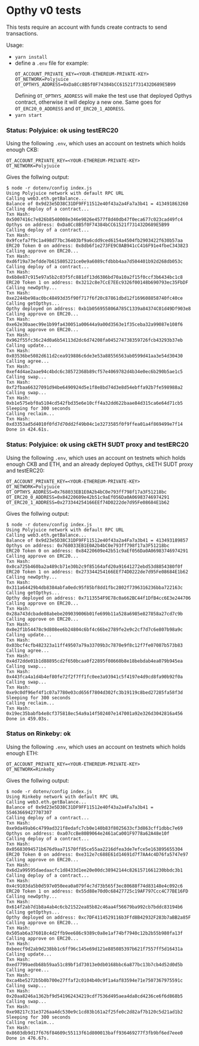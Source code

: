 # Opthy v0 tests

This tests require an account with funds create contracts to send transactions.

Usage:
- `yarn install`
- define a `.env` file for example:
    ```
    OT_ACCOUNT_PRIVATE_KEY=<YOUR-ETHEREUM-PRIVATE-KEY>
    OT_NETWORK=Polyjuice
    OT_OPTHYS_ADDRESS=0xDa8Cc8B5f0F74384bCC61521f731432D689E5B99
    ```
    Defining `OT_OPTHYS_ADDRESS` will make the test use that deployed Opthys contract, otherwise it will deploy a new one.
    Same goes for `OT_ERC20_0_ADDRESS` and `OT_ERC20_1_ADDRESS`.
- `yarn start`

### Status: Polyjuice: ok using testERC20

Using the following `.env`, which uses an account on testnets which holds enough CKB:

```
OT_ACCOUNT_PRIVATE_KEY=<YOUR-ETHEREUM-PRIVATE-KEY>
OT_NETWORK=Polyjuice
```

Gives the follwing output:
```log
$ node -r dotenv/config index.js
Using Polyjuice network with default RPC URL
Calling web3.eth.getBalance...
Balance of 0x9d23e5D38C31DF9FF11512e40f43a2a4Fa7a3b41 = 413491863260
Calling deploy of a contract...
Txn Hash: 0x5007416c7e826b8540008e346e9826e4577f8d40db47f0eca677c023cad49fc4
Opthys on address: 0xDa8Cc8B5f0F74384bCC61521f731432D689E5B99
Calling deploy of a contract...
Txn Hash: 0x9fcefa7f9c1a498d77bc36403bf9a6cdd9ced6154a4504fb2903422f630b57aa
ERC20 Token 0 on address: 0x8db6f1e273FE9C0AB941cC416F91e4fbeC343823
Calling approve on ERC20...
Txn Hash: 0xd6f19a73efdde7b615805221ce0e9a6089cfdbbb4aa7d504401b92d268db053c
Calling deploy of a contract...
Txn Hash: 0x6b8e87c915e97a5b2c03f5fc881df13d6386bd70a10a2f15f0ccf3b6434bc1c8
ERC20 Token 1 on address: 0x3212c8e7CcE7EEc9326f00148b690793ec35FbDF
Calling newOpthy...
Txn Hash: 0xe2244be98ac0bc48493d35f90f717f6f20c87861dbd12f169608858740fc40ce
Calling getOpthys...
Opthy deployed on address: 0xb1b056955806A785C1339a84374C01d49Df903e8
Calling approve on ERC20...
Txn Hash: 0xe62e30aaec99e1b99fa430051a00644a9a00d3563e1f35ceba32a99087e108f6
Calling approve on ERC20...
Txn Hash: 0x962f55fc36c24d0a6b54113d2dc6d74208fa045274738359726fcb43293b37eb
Calling update...
Txn Hash: 0x03536be5082d611d2cea919886c6de3e53a88556563ab0599d41aa3e54d30430
Calling agree...
Txn Hash: 0xef4d4ae2aae94c4bdc6c38572368b89cf57e4069782d4b34e0ec6b290b5ae1c5
Calling swap...
Txn Hash: 0xf2fbaa66327091d94be6490924d5e1f8e8bd74d3e8d54ebffa92b7fe598988a2
Calling swap...
Txn Hash: 0xb1e575ebf0a5104cd542fbd35e6e10cff4a32dd622baae84d315ca6e64d71cb5
Sleeping for 300 seconds
Calling reclaim...
Txn Hash: 0xd3353ad5d4010f0fd7d70dd2f49b04c1e3273585f0f9ffea01a4f869499e7f14
Done in 424.61s.
```

### Status: Polyjuice: ok using ckETH SUDT proxy and testERC20

Using the following `.env`, which uses an account on testnets which holds enough CKB and ETH, and an already deployed Opthys, ckETH SUDT proxy and testERC20:

```
OT_ACCOUNT_PRIVATE_KEY=<YOUR-ETHEREUM-PRIVATE-KEY>
OT_NETWORK=Polyjuice
OT_OPTHYS_ADDRESS=0x768033EB1E0A2b4bC0e793ff798f17a3F51218bc
OT_ERC20_0_ADDRESS=0x84220609e42b51c9aEf056Da0A06983746974291
OT_ERC20_1_ADDRESS=0x273344254166EEf74D0222de7d95Fe08684E1b62
```

Gives the follwing output:
```log
$ node -r dotenv/config index.js
Using Polyjuice network with default RPC URL
Calling web3.eth.getBalance...
Balance of 0x9d23e5D38C31DF9FF11512e40f43a2a4Fa7a3b41 = 413493189857
Opthys on address: 0x768033EB1E0A2b4bC0e793ff798f17a3F51218bc
ERC20 Token 0 on address: 0x84220609e42b51c9aEf056Da0A06983746974291
Calling approve on ERC20...
Txn Hash: 0x0ca725b460ba2a489cb71e30b2c9f85164afd20a91641272ebd53d8854380f0f
ERC20 Token 1 on address: 0x273344254166EEf74D0222de7d95Fe08684E1b62
Calling newOpthy...
Txn Hash: 0x311a64429b4db8384abfa0edc95f85bf8dd1fbc2802f7396316236bba722163c
Calling getOpthys...
Opthy deployed on address: 0x7113554F9E78c0a662BC44f1DfB4cc6E3e244706
Calling approve on ERC20...
Txn Hash: 0x28a743dcbade08abebe209039006b01fe699b11a528a6985e827858a27cd7c9b
Calling approve on ERC20...
Txn Hash: 0x0e2f1b54478c9d808ee6b24804c6bf4c66be2789fe2e9c2cf7d7c6e807b98a9c
Calling update...
Txn Hash: 0x03bcf4cfb482323a11ff49507a79a33709b3c7870e9f8c12f7fe07087b573b83
Calling agree...
Txn Hash: 0x4d72dde01b1d88895cd2f650bcaa0f22895f08660b8e18bebdab4ea079b945ea
Calling swap...
Txn Hash: 0x443fca4a1d4b4ef80fe72f2f7ff1fc0ee3a93941c5f4197e4d9cd8fa90b92f0a
Calling swap...
Txn Hash: 0xe9c0df96ef4f1c07a7780e03cd656f7804d302fc3b19119c8bed27285fa58f3d
Sleeping for 300 seconds
Calling reclaim...
Txn Hash: 0x19ec35babfb4e8cf375818ec54a9a14f502407e147001a92e326d3042816a456
Done in 459.03s.
```

### Status on Rinkeby: ok

Using the following `.env`, which uses an account on testnets which holds enough ETH:

```
OT_ACCOUNT_PRIVATE_KEY=<YOUR-ETHEREUM-PRIVATE-KEY>
OT_NETWORK=Rinkeby
```

Gives the follwing output:
```log
$ node -r dotenv/config index.js
Using Rinkeby network with default RPC URL
Calling web3.eth.getBalance...
Balance of 0x9d23e5D38C31DF9FF11512e40f43a2a4Fa7a3b41 = 55463669427707307
Calling deploy of a contract...
Txn Hash: 0xe9da49ab6c4799ad321f8edafc7cb0e140b83f8025633cf3d863cff1dbbc7e69
Opthys on address: 0xa07ccBe80B9064e2461aCa001F9778a62A48e10f
Calling deploy of a contract...
Txn Hash: 0x05683094571b676d9aa71570ff85ce55aa2216dfea3de7efce5e163895655304
ERC20 Token 0 on address: 0xe312e7c688E61d14691d7f7AA4c4D76fa5747e97
Calling approve on ERC20...
Txn Hash: 0x6d2a99595daedaacfc1d8433d1ee20e00dc38942144c8261571661230bbdc3b1
Calling deploy of a contract...
Txn Hash: 0x4c9103da5b0d597e050eea0a079f4c7d73b565f3ec80688f74d83148e4c092c6
ERC20 Token 1 on address: 0x55d88e70d0c68427725c19AF797Ccc4C77BE16FD
Calling newOpthy...
Txn Hash: 0x614f2ab7d1b8a4ab4c6cb21522ea85b82c46aa4f56679ba992cb7bddc83194b6
Calling getOpthys...
Opthy deployed on address: 0xc7DF4114529116b3Ffd8B42932F283b7aBB2a85F
Calling approve on ERC20...
Txn Hash: 0x505ab6a376018c4d2ffb9ee686c9389c0a8e1af74bf7940c12b2b55b980fa13f
Calling approve on ERC20...
Txn Hash: 0xbeecf9d2ab9d238bb1c6ff96c145e69d121e885085397b621f7557ff5d16431a
Calling update...
Txn Hash: 0xed7799aedb68b59aa51c89bf1d73013e0db0168bbc6a877bc13b7cb4d52d0d5b
Calling agree...
Txn Hash: 0xca4be5272b5b0b700e27ffaf2c0104b40c9f1a4af83594e71e7507367975591c
Calling swap...
Txn Hash: 0x20aa8246a1362bf9d541962434219cdf7536d495aea4da8cd4236ce6f6d868b5
Calling swap...
Txn Hash: 0xe98217c31e3726aa4dc530e9c1cd83b161a2f25fe0c2d82af7b120c5d21ad1b2
Sleeping for 300 seconds
Calling reclaim...
Txn Hash: 0x8603db9d17f676f84609c55113f61d800013baff936469277f3fb9bf6ed7eee0
Done in 476.67s.
```